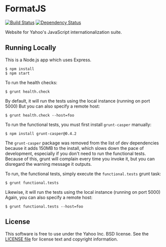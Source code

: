 FormatJS
========

[![Build Status](https://img.shields.io/travis/yahoo/formatjs-site/master.svg?style=flat-square)](https://travis-ci.org/yahoo/formatjs-site)
[![Dependency Status](http://img.shields.io/gemnasium/yahoo/formatjs-site.svg?style=flat-square)](https://gemnasium.com/yahoo/formatjs-site)

Website for Yahoo's JavaScript internationalization suite.

Running Locally
---------------

This is a Node.js app which uses Express.

```
$ npm install
$ npm start
```

To run the health checks:

```
$ grunt health.check
```

By default, it will run the tests using the local instance (running on port 5000)
But you can also specify a remote host:

```
$ grunt health.check --host=foo
```

To run the functional tests, you must first install `grunt-casper` manually:

```
$ npm install grunt-casper@0.4.2
```

The `grunt-casper` package was removed from the list of dev dependencies because
it adds 150MB to the install, which slows down the pace of development,
especially if you don't need to run the functional tests. Because of this,
grunt will complain every time you invoke it, but you can disregard the warning
message it outputs.

To run, the functional tests, simply execute the `functional.tests` grunt task:

```
$ grunt functional.tests
```

Likewise, it will run the tests using the local instance (running on port 5000)
Again, you can also specify a remote host:

```
$ grunt functional.tests --host=foo
```

License
-------

This software is free to use under the Yahoo Inc. BSD license. See the [LICENSE file](LICENSE.md) for license text and copyright information.
